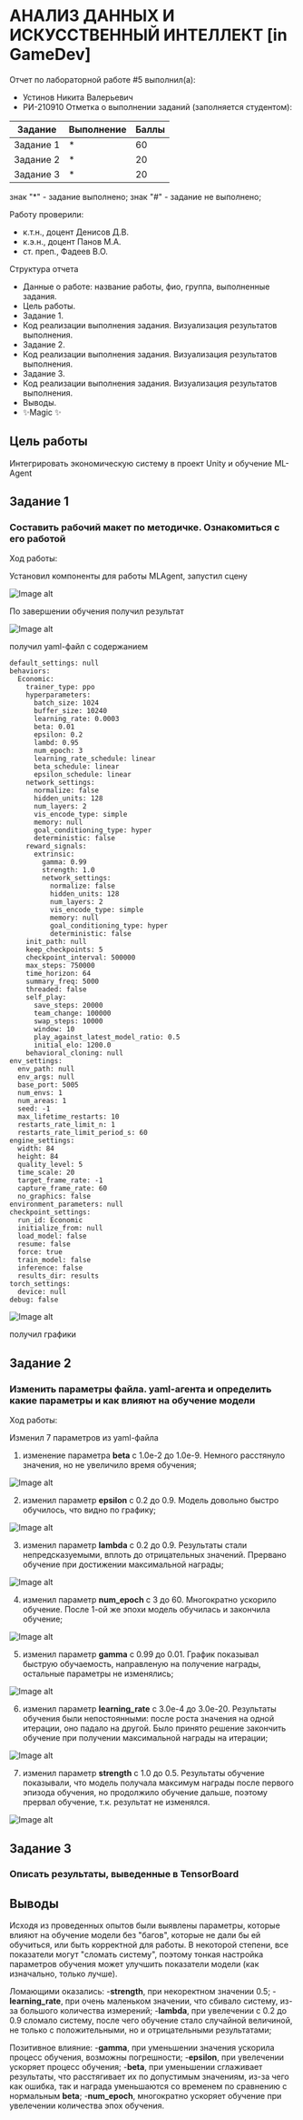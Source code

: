 # АНАЛИЗ ДАННЫХ И ИСКУССТВЕННЫЙ ИНТЕЛЛЕКТ [in GameDev]
Отчет по лабораторной работе #5 выполнил(а):
- Устинов Никита Валерьевич
- РИ-210910
Отметка о выполнении заданий (заполняется студентом):

| Задание | Выполнение | Баллы |
| ------ | ------ | ------ |
| Задание 1 | * | 60 |
| Задание 2 | * | 20 |
| Задание 3 | * | 20 |

знак "*" - задание выполнено; знак "#" - задание не выполнено;

Работу проверили:
- к.т.н., доцент Денисов Д.В.
- к.э.н., доцент Панов М.А.
- ст. преп., Фадеев В.О.

Структура отчета

- Данные о работе: название работы, фио, группа, выполненные задания.
- Цель работы.
- Задание 1.
- Код реализации выполнения задания. Визуализация результатов выполнения.
- Задание 2.
- Код реализации выполнения задания. Визуализация результатов выполнения.
- Задание 3.
- Код реализации выполнения задания. Визуализация результатов выполнения.
- Выводы.
- ✨Magic ✨

## Цель работы
Интегрировать экономическую систему в проект Unity и обучение ML-Agent

## Задание 1 
### Составить рабочий макет по методичке. Ознакомиться с его работой

Ход работы:

Установил компоненты для работы MLAgent, запустил сцену

![Image alt](https://github.com/GreatSherhebe1/UrFU_labaratory_Lab-5/raw/main/Лаба5_скрины/Laba5_1.png)

По завершении обучения получил результат

![Image alt](https://github.com/GreatSherhebe1/UrFU_labaratory_Lab-5/raw/main/Лаба5_скрины/Laba5_gif.gif)

получил yaml-файл с содержанием

```
default_settings: null
behaviors:
  Economic:
    trainer_type: ppo
    hyperparameters:
      batch_size: 1024
      buffer_size: 10240
      learning_rate: 0.0003
      beta: 0.01
      epsilon: 0.2
      lambd: 0.95
      num_epoch: 3
      learning_rate_schedule: linear
      beta_schedule: linear
      epsilon_schedule: linear
    network_settings:
      normalize: false
      hidden_units: 128
      num_layers: 2
      vis_encode_type: simple
      memory: null
      goal_conditioning_type: hyper
      deterministic: false
    reward_signals:
      extrinsic:
        gamma: 0.99
        strength: 1.0
        network_settings:
          normalize: false
          hidden_units: 128
          num_layers: 2
          vis_encode_type: simple
          memory: null
          goal_conditioning_type: hyper
          deterministic: false
    init_path: null
    keep_checkpoints: 5
    checkpoint_interval: 500000
    max_steps: 750000
    time_horizon: 64
    summary_freq: 5000
    threaded: false
    self_play:
      save_steps: 20000
      team_change: 100000
      swap_steps: 10000
      window: 10
      play_against_latest_model_ratio: 0.5
      initial_elo: 1200.0
    behavioral_cloning: null
env_settings:
  env_path: null
  env_args: null
  base_port: 5005
  num_envs: 1
  num_areas: 1
  seed: -1
  max_lifetime_restarts: 10
  restarts_rate_limit_n: 1
  restarts_rate_limit_period_s: 60
engine_settings:
  width: 84
  height: 84
  quality_level: 5
  time_scale: 20
  target_frame_rate: -1
  capture_frame_rate: 60
  no_graphics: false
environment_parameters: null
checkpoint_settings:
  run_id: Economic
  initialize_from: null
  load_model: false
  resume: false
  force: true
  train_model: false
  inference: false
  results_dir: results
torch_settings:
  device: null
debug: false
```

![Image alt](https://github.com/GreatSherhebe1/UrFU_labaratory_Lab-5/raw/main/Лаба5_скрины/laba5_2.png)

получил графики
## Задание 2
### Изменить параметры файла. yaml-агента и определить какие параметры и как влияют на обучение модели

Ход работы:

Изменил 7 параметров из yaml-файла

1) изменение параметра **beta** с 1.0e-2 до 1.0e-9. Немного расстянуло значения, но не увеличило время обучения;

![Image alt](https://github.com/GreatSherhebe1/UrFU_labaratory_Lab-5/raw/main/Лаба5_скрины/Laba5_beta.png)

2) изменил параметр **epsilon** с 0.2 до 0.9. Модель довольно быстро обучилось, что видно по графику;

![Image alt](https://github.com/GreatSherhebe1/UrFU_labaratory_Lab-5/raw/main/Лаба5_скрины/Laba5_epsilon.png)

3) изменил параметр **lambda** с 0.2 до 0.9. Результаты стали непредсказуемыми, вплоть до отрицательных значений. Прервано обучение при достижении максимальной награды;

![Image alt](https://github.com/GreatSherhebe1/UrFU_labaratory_Lab-5/raw/main/Лаба5_скрины/Laba5_lambda.png)

4) изменил параметр **num_epoch** с 3 до 60. Многократно ускорило обучение. После 1-ой же эпохи модель обучилась и закончила обучение;

![Image alt](https://github.com/GreatSherhebe1/UrFU_labaratory_Lab-5/raw/main/Лаба5_скрины/Laba5_num_epoch.png)

5) изменил параметр **gamma** с 0.99 до 0.01. График показывал быструю обучаемость, направленую на получение награды, остальные параметры не изменялись;

![Image alt](https://github.com/GreatSherhebe1/UrFU_labaratory_Lab-5/raw/main/Лаба5_скрины/Laba5_gamma.png)

6) изменил параметр **learning_rate** с 3.0e-4 до 3.0e-20. Результаты обучения были непостоянными: после роста значения на одной итерации, оно падало на другой. Было принято решение закончить обучение при получении максимальной награды на итерации;

![Image alt](https://github.com/GreatSherhebe1/UrFU_labaratory_Lab-5/raw/main/Лаба5_скрины/Laba5_learning_rate.png)

7) изменил параметр **strength** с 1.0 до 0.5. Результаты обучение показывали, что модель получала максимум награды после первого эпизода обучения, но продолжило обучение дальше, поэтому прервал обучение, т.к. результат не изменялся.

![Image alt](https://github.com/GreatSherhebe1/UrFU_labaratory_Lab-5/raw/main/Лаба5_скрины/Laba5_strength.png)

## Задание 3
### Описать результаты, выведенные в TensorBoard

## Выводы
Исходя из проведенных опытов были выявлены параметры, которые влияют на обучение модели без "багов", которые не дали бы ей обучиться, или быть корректной для работы. В некоторой степени, все показатели могут "сломать систему", поэтому тонкая настройка параметров обучения может улучшить показатели модели (как изначально, только лучше).

Ломающими оказались: 
-**strength**, при некоректном значении 0.5;
-**learning_rate**, при очень маленьком значении, что сбивало систему, из-за  большого количества измерений;
-**lambda**, при увелечении с 0.2 до 0.9 сломало систему, после чего обучение стало случайной величиной, не только с положительными, но и отрицательными результатами;

Позитивное влияние:
-**gamma**, при уменьшении значения ускорила процесс обучения, возможны погрешности;
-**epsilon**, при увелечении ускоряет процесс обучения;
-**beta**, при уменьшении сглаживает результаты, что расстягивает их по допустимым значениям, из-за чего как ошибка, так и награда уменьшаются со временем по сравнению с нормальным **beta**;
-**num_epoch**, многократно ускоряет обучение при увелечении количества эпох обучения.
